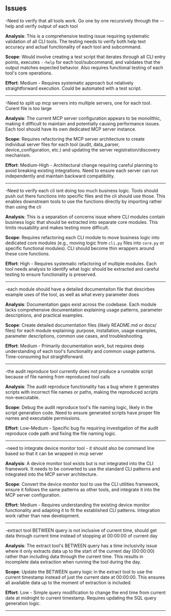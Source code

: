## Issues

-Need to verify that all tools work. Go one by one recursively through the --help and verify output of each tool

**Analysis**: This is a comprehensive testing issue requiring systematic validation of all CLI tools. The testing needs to verify both help text accuracy and actual functionality of each tool and subcommand.

**Scope**: Would involve creating a test script that iterates through all CLI entry points, executes `--help` for each tool/subcommand, and validates that the output matches expected behavior. Also requires functional testing of each tool's core operations.

**Effort**: Medium - Requires systematic approach but relatively straightforward execution. Could be automated with a test script.

---

-Need to split up mcp servers into multiple servers, one for each tool. Curent file is too large

**Analysis**: The current MCP server configuration appears to be monolithic, making it difficult to maintain and potentially causing performance issues. Each tool should have its own dedicated MCP server instance.

**Scope**: Requires refactoring the MCP server architecture to create individual server files for each tool (audit, data_parser, device_configuration, etc.) and updating the server registration/discovery mechanism.

**Effort**: Medium-High - Architectural change requiring careful planning to avoid breaking existing integrations. Need to ensure each server can run independently and maintain backward compatibility.

---

-Need to verify each cli isnt doing too much business logic. Tools should push out there functions into specific files and the cli should use those. This enables downstream tools to use the functions directly by importing rather than using the cli

**Analysis**: This is a separation of concerns issue where CLI modules contain business logic that should be extracted into separate core modules. This limits reusability and makes testing more difficult.

**Scope**: Requires refactoring each CLI module to move business logic into dedicated core modules (e.g., moving logic from `cli.py` files into `core.py` or specific functional modules). CLI should become thin wrappers around these core functions.

**Effort**: High - Requires systematic refactoring of multiple modules. Each tool needs analysis to identify what logic should be extracted and careful testing to ensure functionality is preserved.

---

-each module should have a detailed documentaiton file that descirbes example uses of the tool, as well as what every parameter does

**Analysis**: Documentation gaps exist across the codebase. Each module lacks comprehensive documentation explaining usage patterns, parameter descriptions, and practical examples.

**Scope**: Create detailed documentation files (likely README.md or docs/ files) for each module explaining: purpose, installation, usage examples, parameter descriptions, common use cases, and troubleshooting.

**Effort**: Medium - Primarily documentation work, but requires deep understanding of each tool's functionality and common usage patterns. Time-consuming but straightforward.

---

-the audit reproduce tool currently does not produce a runnable script because of file naming from reproduced tool calls

**Analysis**: The audit reproduce functionality has a bug where it generates scripts with incorrect file names or paths, making the reproduced scripts non-executable.

**Scope**: Debug the audit reproduce tool's file naming logic, likely in the script generation code. Need to ensure generated scripts have proper file names and executable permissions.

**Effort**: Low-Medium - Specific bug fix requiring investigation of the audit reproduce code path and fixing the file naming logic.

---

-need to integrate device monitor tool - it should also be command line based so that it can be wrapped in mcp server

**Analysis**: A device monitor tool exists but is not integrated into the CLI framework. It needs to be converted to use the standard CLI patterns and integrated into the MCP server architecture.

**Scope**: Convert the device monitor tool to use the CLI utilities framework, ensure it follows the same patterns as other tools, and integrate it into the MCP server configuration.

**Effort**: Medium - Requires understanding the existing device monitor functionality and adapting it to fit the established CLI patterns. Integration work rather than new development.

---


-extract tool BETWEEN query is not inclusive of current time, should get data through current time instead of stopping at 00:00:00 of current day

**Analysis**: The extract tool's BETWEEN query has a time inclusivity issue where it only extracts data up to the start of the current day (00:00:00) rather than including data through the current time. This results in incomplete data extraction when running the tool during the day.

**Scope**: Update the BETWEEN query logic in the extract tool to use the current timestamp instead of just the current date at 00:00:00. This ensures all available data up to the moment of extraction is included.

**Effort**: Low - Simple query modification to change the end time from current date at midnight to current timestamp. Requires updating the SQL query generation logic.

---
